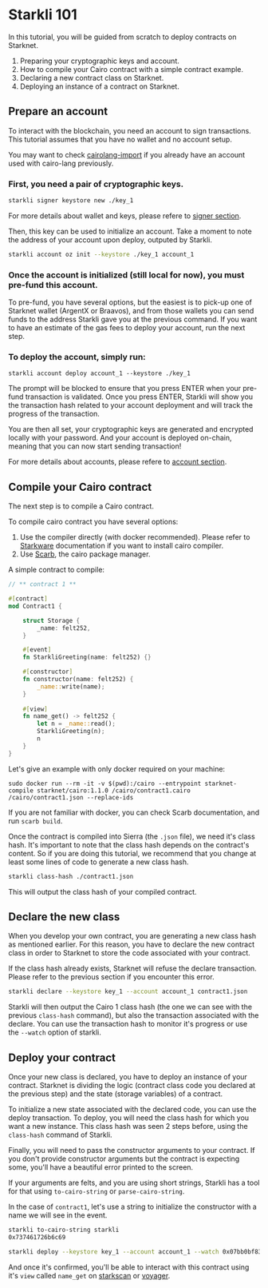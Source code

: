 # Starkli 101

In this tutorial, you will be guided from scratch to deploy contracts on Starknet.

1. Preparing your cryptographic keys and account.
2. How to compile your Cairo contract with a simple contract example.
3. Declaring a new contract class on Starknet.
4. Deploying an instance of a contract on Starknet.

## Prepare an account

To interact with the blockchain, you need an account to sign transactions.
This tutorial assumes that you have no wallet and no account setup.

You may want to check [cairolang-import](../subcommands/cairolang-import.md)
if you already have an account used with cairo-lang previously.

### First, you need a pair of cryptographic keys.

```bash
starkli signer keystore new ./key_1
```

For more details about wallet and keys, please refere to [signer section](../subcommands/signer.md).

Then, this key can be used to initialize an account. Take a moment to note the address
of your account upon deploy, outputed by Starkli.

```bash
starkli account oz init --keystore ./key_1 account_1
```

### Once the account is initialized (still local for now), you must pre-fund this account.
To pre-fund, you have several options, but the easiest is to pick-up one of Starknet wallet (ArgentX or Braavos), and from
those wallets you can send funds to the address Starkli gave you at the previous command. If you want to have an estimate
of the gas fees to deploy your account, run the next step.

### To deploy the account, simply run:
```
starkli account deploy account_1 --keystore ./key_1
```

The prompt will be blocked to ensure that you press ENTER when your pre-fund transaction is validated.
Once you press ENTER, Starkli will show you the transaction hash related to your account deployment and will
track the progress of the transaction.

You are then all set, your cryptographic keys are generated and encrypted locally with your password.
And your account is deployed on-chain, meaning that you can now start sending transaction!

For more details about accounts, please refere to [account section](../subcommands/account.md).

## Compile your Cairo contract

The next step is to compile a Cairo contract.

To compile cairo contract you have several options:
1. Use the compiler directly (with docker recommended). Please refer to [Starkware](https://github.com/starkware-libs/cairo)
   documentation if you want to install cairo compiler.
2. Use [Scarb](https://docs.swmansion.com/scarb/docs), the cairo package manager.

A simple contract to compile:

```rust
// ** contract 1 **                                                                                                                                                

#[contract]
mod Contract1 {

    struct Storage {
        _name: felt252,
    }

    #[event]
    fn StarkliGreeting(name: felt252) {}

    #[constructor]
    fn constructor(name: felt252) {
        _name::write(name);
    }
                                                                                                                                                                   
    #[view]
    fn name_get() -> felt252 {
        let n = _name::read();
        StarkliGreeting(n);
        n
    }
}
```

Let's give an example with only docker required on your machine:

```
sudo docker run --rm -it -v $(pwd):/cairo --entrypoint starknet-compile starknet/cairo:1.1.0 /cairo/contract1.cairo /cairo/contract1.json --replace-ids
```

If you are not familiar with docker, you can check Scarb documentation, and run `scarb build`.

Once the contract is compiled into Sierra (the `.json` file), we need it's class hash.
It's important to note that the class hash depends on the contract's content. So if you are doing this
tutorial, we recommend that you change at least some lines of code to generate a new class hash.

```bash
starkli class-hash ./contract1.json
```

This will output the class hash of your compiled contract.

## Declare the new class

When you develop your own contract, you are generating a new class hash as mentioned earlier.
For this reason, you have to declare the new contract class in order to Starknet
to store the code associated with your contract.

If the class hash already exists, Starknet will refuse the declare transaction. Please refer
to the previous section if you encounter this error.

```bash
starkli declare --keystore key_1 --account account_1 contract1.json
```

Starkli will then output the Cairo 1 class hash (the one we can see with the previous `class-hash` command),
but also the transaction associated with the declare. You can use the transaction hash to monitor it's progress
or use the `--watch` option of starkli.

## Deploy your contract

Once your new class is declared, you have to deploy an instance of your contract.
Starknet is dividing the logic (contract class code you declared at the previous step)
and the state (storage variables) of a contract.

To initialize a new state associated with the declared code, you can use the deploy transaction.
To deploy, you will need the class hash for which you want a new instance. This class hash was seen
2 steps before, using the `class-hash` command of Starkli.

Finally, you will need to pass the constructor arguments to your contract. If you don't provide
constructor arguments but the contract is expecting some, you'll have a beautiful error printed to the screen.

If your arguments are felts, and you are using short strings, Starkli has a tool for that using `to-cairo-string` or `parse-cairo-string`.

In the case of `contract1`, let's use a string to initialize the constructor with a name we will see in the event.

```bash
starkli to-cairo-string starkli
0x737461726b6c69

starkli deploy --keystore key_1 --account account_1 --watch 0x07bb0bf839488d45745632c095b1bac9d1d04e16549bbf7301d2611e08fcd126 0x737461726b6c69
```

And once it's confirmed, you'll be able to interact with this contract using it's `view` called `name_get` on
[starkscan](https://testnet.starkscan.co/contract/0x05866804a5088134cf4110fe2bf8985e15443667e8d38733a5f4e48cf3277724#read-write-contract)
or
[voyager](https://goerli.voyager.online/contract/0x05866804a5088134cf4110fe2Bf8985E15443667E8d38733a5F4E48CF3277724#readContract).

